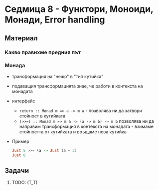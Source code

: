 # Седмица 8 - Функтори, Моноиди, Монади, Error handling

## Материал

### Какво правихме предния път

### Монада

- трансформация на "нещо" в "тип кутийка"
- подаващия трансформацията знае, че работи в контекста на монадата
- интерфейс

  - `return :: Monad m => a -> m a` - позволява ни да затвори стойност в кутийката
  - `(>>=) :: Monad m => m a -> (a -> m b) -> m b`
    позволява ни да направим трансформация в контекста на монадата - взимаме стойността от кутийката и връщаме нова кутийка

- Пример
  ```hs
  Just 5 >>= \a -> Just (a + 3)
  Just 8
  ```

## Задачи

1. TODO: (T_T)
